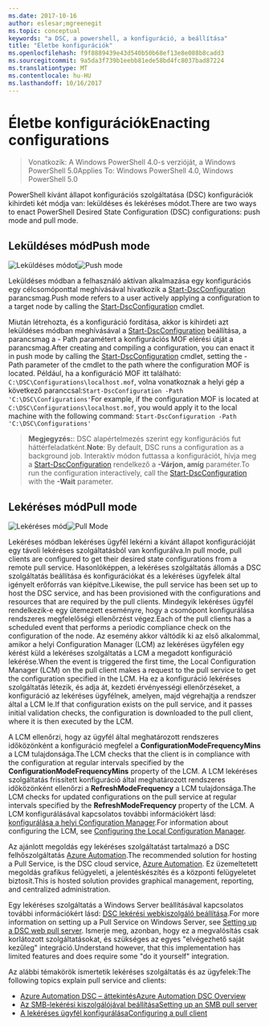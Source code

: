 ```yaml
---
ms.date: 2017-10-16
author: eslesar;mgreenegit
ms.topic: conceptual
keywords: "a DSC, a powershell, a konfiguráció, a beállítása"
title: "Életbe konfigurációk"
ms.openlocfilehash: f9f8889439e43d540b50b68ef13e8e088b8cadd3
ms.sourcegitcommit: 9a5da3f739b1eebb81ede58bd4fc8037bad87224
ms.translationtype: MT
ms.contentlocale: hu-HU
ms.lasthandoff: 10/16/2017
---
```

# <a name="enacting-configurations"></a><span data-ttu-id="28cd0-103">Életbe konfigurációk</span><span class="sxs-lookup"><span data-stu-id="28cd0-103">Enacting configurations</span></span>

><span data-ttu-id="28cd0-104">Vonatkozik: A Windows PowerShell 4.0-s verzióját, a Windows PowerShell 5.0</span><span class="sxs-lookup"><span data-stu-id="28cd0-104">Applies To: Windows PowerShell 4.0, Windows PowerShell 5.0</span></span>

<span data-ttu-id="28cd0-105">PowerShell kívánt állapot konfigurációs szolgáltatása (DSC) konfigurációk kihirdeti két módja van: leküldéses és lekéréses módot.</span><span class="sxs-lookup"><span data-stu-id="28cd0-105">There are two ways to enact PowerShell Desired State Configuration (DSC) configurations: push mode and pull mode.</span></span>

## <a name="push-mode"></a><span data-ttu-id="28cd0-106">Leküldéses mód</span><span class="sxs-lookup"><span data-stu-id="28cd0-106">Push mode</span></span>

<span data-ttu-id="28cd0-107">![Leküldéses módot](images/pushModel.png "leküldés üzemmód működése")</span><span class="sxs-lookup"><span data-stu-id="28cd0-107">![Push mode](images/pushModel.png "How push mode works")</span></span>

<span data-ttu-id="28cd0-108">Leküldéses módban a felhasználó aktívan alkalmazása egy konfigurációs egy célcsomóponttal meghívásával hivatkozik a [Start-DscConfiguration](https://technet.microsoft.com/en-us/library/dn521623.aspx) parancsmag.</span><span class="sxs-lookup"><span data-stu-id="28cd0-108">Push mode refers to a user actively applying a configuration to a target node by calling the [Start-DscConfiguration](https://technet.microsoft.com/en-us/library/dn521623.aspx) cmdlet.</span></span>

<span data-ttu-id="28cd0-109">Miután létrehozta, és a konfiguráció fordítása, akkor is kihirdeti azt leküldéses módban meghívásával a [Start-DscConfiguration](https://technet.microsoft.com/en-us/library/dn521623.aspx) beállítása, a parancsmag a - Path paramétert a konfigurációs MOF elérési útját a parancsmag.</span><span class="sxs-lookup"><span data-stu-id="28cd0-109">After creating and compiling a configuration, you can enact it in push mode by calling the [Start-DscConfiguration](https://technet.microsoft.com/en-us/library/dn521623.aspx) cmdlet, setting the -Path parameter of the cmdlet to the path where the configuration MOF is located.</span></span>
<span data-ttu-id="28cd0-110">Például, ha a konfiguráció MOF itt található: `C:\DSC\Configurations\localhost.mof`, volna vonatkoznak a helyi gép a következő paranccsal:`Start-DscConfiguration -Path 'C:\DSC\Configurations'`</span><span class="sxs-lookup"><span data-stu-id="28cd0-110">For example, if the configuration MOF is located at `C:\DSC\Configurations\localhost.mof`, you would apply it to the local machine with the following command: `Start-DscConfiguration -Path 'C:\DSC\Configurations'`</span></span>

> <span data-ttu-id="28cd0-111">__Megjegyzés:__: DSC alapértelmezés szerint egy konfigurációs fut háttérfeladatként.</span><span class="sxs-lookup"><span data-stu-id="28cd0-111">__Note__: By default, DSC runs a configuration as a background job.</span></span> <span data-ttu-id="28cd0-112">Interaktív módon futtassa a konfigurációt, hívja meg a [Start-DscConfiguration](https://technet.microsoft.com/library/dn521623.aspx) rendelkező a __-Várjon, amíg__ paraméter.</span><span class="sxs-lookup"><span data-stu-id="28cd0-112">To run the configuration interactively, call the [Start-DscConfiguration](https://technet.microsoft.com/library/dn521623.aspx) with the __-Wait__ parameter.</span></span>

## <a name="pull-mode"></a><span data-ttu-id="28cd0-113">Lekéréses mód</span><span class="sxs-lookup"><span data-stu-id="28cd0-113">Pull mode</span></span>

<span data-ttu-id="28cd0-114">![Lekéréses mód](images/pullModel.png "lekéréses üzemmód működése")</span><span class="sxs-lookup"><span data-stu-id="28cd0-114">![Pull Mode](images/pullModel.png "How pull mode works")</span></span>

<span data-ttu-id="28cd0-115">Lekéréses módban lekéréses ügyfél lekérni a kívánt állapot konfigurációját egy távoli lekéréses szolgáltatásból van konfigurálva.</span><span class="sxs-lookup"><span data-stu-id="28cd0-115">In pull mode, pull clients are configured to get their desired state configurations from a remote pull service.</span></span>
<span data-ttu-id="28cd0-116">Hasonlóképpen, a lekéréses szolgáltatás állomás a DSC szolgáltatás beállítása és konfigurációkat és a lekéréses ügyfelek által igényelt erőforrás van kiépítve.</span><span class="sxs-lookup"><span data-stu-id="28cd0-116">Likewise, the pull service has been set up to host the DSC service, and has been provisioned with the configurations and resources that are required by the pull clients.</span></span>
<span data-ttu-id="28cd0-117">Mindegyik lekéréses ügyfél rendelkezik-e egy ütemezett eseményre, hogy a csomópont konfigurálása rendszeres megfelelőségi ellenőrzést végez.</span><span class="sxs-lookup"><span data-stu-id="28cd0-117">Each of the pull clients has a scheduled event that performs a periodic compliance check on the configuration of the node.</span></span>
<span data-ttu-id="28cd0-118">Az esemény akkor váltódik ki az első alkalommal, amikor a helyi Configuration Manager (LCM) az lekéréses ügyfélen egy kérést küld a lekéréses szolgáltatás a LCM a megadott konfiguráció lekérése.</span><span class="sxs-lookup"><span data-stu-id="28cd0-118">When the event is triggered the first time, the Local Configuration Manager (LCM) on the pull client makes a request to the pull service to get the configuration specified in the LCM.</span></span>
<span data-ttu-id="28cd0-119">Ha ez a konfiguráció lekéréses szolgáltatás létezik, és adja át, kezdeti érvényességi ellenőrzéseket, a konfiguráció az lekéréses ügyfélnek, amelyen, majd végrehajtja a rendszer által a LCM le.</span><span class="sxs-lookup"><span data-stu-id="28cd0-119">If that configuration exists on the pull service, and it passes initial validation checks, the configuration is downloaded to the pull client, where it is then executed by the LCM.</span></span>

<span data-ttu-id="28cd0-120">A LCM ellenőrzi, hogy az ügyfél által meghatározott rendszeres időközönként a konfiguráció megfelel a **ConfigurationModeFrequencyMins** a LCM tulajdonsága.</span><span class="sxs-lookup"><span data-stu-id="28cd0-120">The LCM checks that the client is in compliance with the configuration at regular intervals specified by the **ConfigurationModeFrequencyMins** property of the LCM.</span></span>
<span data-ttu-id="28cd0-121">A LCM lekéréses szolgáltatás frissített konfiguráció által meghatározott rendszeres időközönként ellenőrzi a **RefreshModeFrequency** a LCM tulajdonsága.</span><span class="sxs-lookup"><span data-stu-id="28cd0-121">The LCM checks for updated configurations on the pull service at regular intervals specified by the **RefreshModeFrequency** property of the LCM.</span></span>
<span data-ttu-id="28cd0-122">A LCM konfigurálásával kapcsolatos további információkért lásd: [konfigurálása a helyi Configuration Manager](metaConfig.md).</span><span class="sxs-lookup"><span data-stu-id="28cd0-122">For information about configuring the LCM, see [Configuring the Local Configuration Manager](metaConfig.md).</span></span>

<span data-ttu-id="28cd0-123">Az ajánlott megoldás egy lekéréses szolgáltatást tartalmazó a DSC felhőszolgáltatás [Azure Automation](https://azure.microsoft.com/en-us/services/automation/).</span><span class="sxs-lookup"><span data-stu-id="28cd0-123">The recommended solution for hosting a Pull Service, is the DSC cloud service, [Azure Automation](https://azure.microsoft.com/en-us/services/automation/).</span></span>
<span data-ttu-id="28cd0-124">Ez üzemeltetett megoldás grafikus felügyeleti, a jelentéskészítés és a központi felügyeletet biztosít.</span><span class="sxs-lookup"><span data-stu-id="28cd0-124">This is hosted solution provides graphical management, reporting, and centralized administration.</span></span>

<span data-ttu-id="28cd0-125">Egy lekéréses szolgáltatás a Windows Server beállításával kapcsolatos további információkért lásd: [DSC lekérési webkiszolgáló beállítása](pullServer.md).</span><span class="sxs-lookup"><span data-stu-id="28cd0-125">For more information on setting up a Pull Service on Windows Server, see [Setting up a DSC web pull server](pullServer.md).</span></span>
<span data-ttu-id="28cd0-126">Ismerje meg, azonban, hogy ez a megvalósítás csak korlátozott szolgáltatásokat, és szükséges az egyes "elvégezhető saját kezűleg" integráció.</span><span class="sxs-lookup"><span data-stu-id="28cd0-126">Understand however, that this implementation has limited features and does require some "do it yourself" integration.</span></span>

<span data-ttu-id="28cd0-127">Az alábbi témakörök ismertetik lekéréses szolgáltatás és az ügyfelek:</span><span class="sxs-lookup"><span data-stu-id="28cd0-127">The following topics explain pull service and clients:</span></span>

- [<span data-ttu-id="28cd0-128">Azure Automation DSC – áttekintés</span><span class="sxs-lookup"><span data-stu-id="28cd0-128">Azure Automation DSC Overview</span></span>](https://docs.microsoft.com/en-us/azure/automation/automation-dsc-overview)
- [<span data-ttu-id="28cd0-129">Az SMB-lekérési kiszolgálójával beállítása</span><span class="sxs-lookup"><span data-stu-id="28cd0-129">Setting up an SMB pull server</span></span>](pullServerSMB.md)
- [<span data-ttu-id="28cd0-130">A lekéréses ügyfél konfigurálása</span><span class="sxs-lookup"><span data-stu-id="28cd0-130">Configuring a pull client</span></span>](pullClientConfigID.md)
